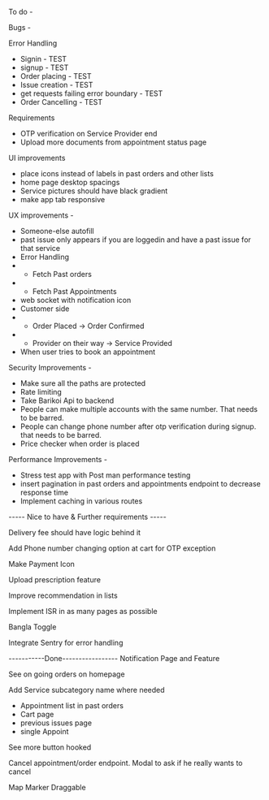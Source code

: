 To do -

Bugs -

Error Handling

- Signin - TEST
- signup - TEST
- Order placing - TEST
- Issue creation - TEST
- get requests failing error boundary - TEST
- Order Cancelling - TEST

Requirements

- OTP verification on Service Provider end
- Upload more documents from appointment status page

UI improvements

- place icons instead of labels in past orders and other lists
- home page desktop spacings
- Service pictures should have black gradient
- make app tab responsive

UX improvements -

- Someone-else autofill
- past issue only appears if you are loggedin and have a past issue for that service
- Error Handling
- - Fetch Past orders
- - Fetch Past Appointments
- web socket with notification icon
- Customer side
- - Order Placed -> Order Confirmed
- - Provider on their way -> Service Provided
- When user tries to book an appointment

Security Improvements -

- Make sure all the paths are protected
- Rate limiting
- Take Barikoi Api to backend
- People can make multiple accounts with the same number. That needs to be barred.
- People can change phone number after otp verification during signup. that needs to be barred.
- Price checker when order is placed

Performance Improvements -

- Stress test app with Post man performance testing
- insert pagination in past orders and appointments endpoint to decrease response time
- Implement caching in various routes

----- Nice to have & Further requirements -----

Delivery fee should have logic behind it

Add Phone number changing option at cart for OTP exception

Make Payment Icon

Upload prescription feature

Improve recommendation in lists

Implement ISR in as many pages as possible

Bangla Toggle

Integrate Sentry for error handling

-----------Done-----------------
Notification Page and Feature

See on going orders on homepage

Add Service subcategory name where needed

- Appointment list in past orders
- Cart page
- previous issues page
- single Appoint

See more button hooked

Cancel appointment/order endpoint. Modal to ask if he really wants to cancel

Map Marker Draggable
